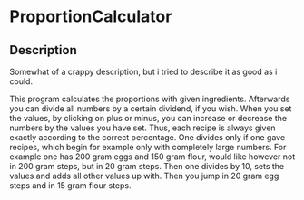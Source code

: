 # ProportionCalculator

## Description
Somewhat of a crappy description, but i tried to describe it as good as i could.

This program calculates the proportions with given ingredients. Afterwards you can divide all numbers by a certain dividend, if you wish. When you set the values, by clicking on plus or minus, you can increase or decrease the numbers by the values you have set. Thus, each recipe is always given exactly according to the correct percentage. One divides only if one gave recipes, which begin for example only with completely large numbers. For example one has 200 gram eggs and 150 gram flour, would like however not in 200 gram steps, but in 20 gram steps. Then one divides by 10, sets the values and adds all other values up with. Then you jump in 20 gram egg steps and in 15 gram flour steps.
